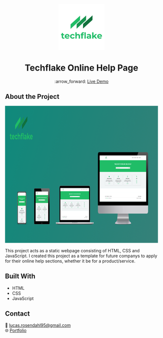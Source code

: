 <br />
<p align="center">
  <a href="#">
    <img src="https://github.com/Luchkiin/techflake-online-help-page/blob/master/images/techflake_logo.png" alt="Logo" width="150" height="150">
  </a>
  <h1 align="center">Techflake Online Help Page</h1>
  <p align="center">
    :arrow_forward: <a href="https://luchkiin.github.io/techflake-online-help-page/"> Live Demo</a>
  </p>
</p>

## About the Project

<img src="https://github.com/Luchkiin/techflake-online-help-page/blob/master/images/techflake-project-overview-green.png" alt="Logo" width="1280" height="450">

This project acts as a static webpage consisting of HTML, CSS and JavaScript. I created this project as a template for future companys to apply for their online help sections, whether it be for a product/service.

## Built With
* HTML
* CSS
* JavaScript

## Contact
:email: <a href="mailto:lucas.rosendahl95@gmail.com">lucas.rosendahl95@gmail.com</a>
<br>
:globe_with_meridians: <a href="https://lucasrosendahl.com" target="_blank">Portfolio</a>
